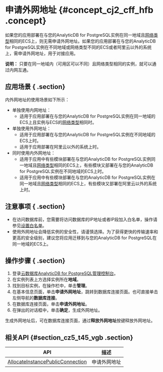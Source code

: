 # 申请外网地址 {#concept_cj2_cff_hfb .concept}

如果您的应用部署在与您的AnalyticDB for PostgreSQL实例在同一地域且[网络类型](../../../../intl.zh-CN/快速入门/配置实例/设置网络类型.md#)相同的ECS上，则无需申请外网地址。如果您的应用部署在与您的AnalyticDB for PostgreSQL实例在不同地域或网络类型不同的ECS或者阿里云以外的系统上，需申请外网地址，用于对接应用。

**说明：** 只要在同一地域内（可用区可以不同）且网络类型相同的实例，就可以通过内网互通。

## 应用场景 { .section}

内外网地址的使用场景如下所示：

-   单独使用内网地址：
    -   适用于应用部署在与您的AnalyticDB for PostgreSQL实例在同一地域的ECS上且实例与ECS的[网络类型](../../../../intl.zh-CN/快速入门/配置实例/设置网络类型.md#)相同时。
-   单独使用外网地址：
    -   适用于应用部署在与您的AnalyticDB for PostgreSQL实例在不同地域的ECS上时。
    -   适用于应用部署在阿里云以外的系统上时。
-   同时使用内外网地址：
    -   适用于应用中有些模块部署在与您的AnalyticDB for PostgreSQL实例同一地域且[网络类型](../../../../intl.zh-CN/快速入门/配置实例/设置网络类型.md#)相同的ECS上，有些模块又部署在与您的AnalyticDB for PostgreSQL实例在不同地域的ECS上时。
    -   适用于应用中有些模块部署在与您的AnalyticDB for PostgreSQL实例在同一地域且[网络类型](../../../../intl.zh-CN/快速入门/配置实例/设置网络类型.md#)相同的ECS上，有些模块又部署在阿里云以外的系统上时。

## 注意事项 { .section}

-   在访问数据库前，您需要将访问数据库的IP地址或者IP段加入白名单，操作请参见[设置白名单](../../../../intl.zh-CN/快速入门/配置实例/设置白名单.md#)。
-   使用外网地址会降低实例的安全性，请谨慎选择。为了获得更快的传输速率和更高的安全级别，建议您将应用迁移到与您的AnalyticDB for PostgreSQL在同一地域的ECS上。

## 操作步骤 { .section}

1.  登录[云数据库AnalyticDB for PostgreSQL管理控制台](https://gpdb.console.aliyun.com)。
2.  在实例列表上方选择实例所在**地域**。
3.  找到目标实例，在操作栏中，单击**管理**。
4.  在基本信息页面，单击**申请外网地址**，跳转到数据库连接页面。也可直接单击左侧导航的**数据库连接**。
5.  在数据库连接页面，单击**申请外网地址**。
6.  在弹出的对话框中，单击**确定**，生成外网地址。

生成外网地址后，可在数据库连接页面，通过**释放外网地址**按键释放外网地址。

## 相关API {#section_cz5_t45_vgb .section}

|API|描述|
|---|--|
|[AllocateInstancePublicConnection](../../../../intl.zh-CN/API参考/网络管理/AllocateInstancePublicConnection.md#)|申请外网地址|

